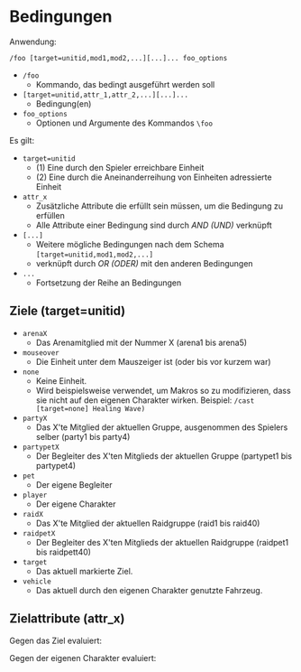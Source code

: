 # Bedingungen

Anwendung:

```
/foo [target=unitid,mod1,mod2,...][...]... foo_options
```

* `/foo`
  * Kommando, das bedingt ausgeführt werden soll 
* `[target=unitid,attr_1,attr_2,...][...]...`
  * Bedingung(en)
* `foo_options`
  * Optionen und Argumente des Kommandos `\foo`

Es gilt:

* `target=unitid`
  * (1) Eine durch den Spieler erreichbare Einheit
  * (2) Eine durch die Aneinanderreihung von Einheiten adressierte Einheit
* `attr_x`
  * Zusätzliche Attribute die erfüllt sein müssen, um die Bedingung zu erfüllen
  * Alle Attribute einer Bedingung sind durch *AND (UND)* verknüpft
* `[...]`
  * Weitere mögliche Bedingungen nach dem Schema `[target=unitid,mod1,mod2,...]`
  * verknüpft durch *OR (ODER)* mit den anderen Bedingungen
* `...`
  * Fortsetzung der Reihe an Bedingungen

## Ziele (target=unitid)

* `arenaX`
  * Das Arenamitglied mit der Nummer X (arena1 bis arena5)
* `mouseover` 
  * Die Einheit unter dem Mauszeiger ist (oder bis vor kurzem war)
* `none`
  * Keine Einheit.
  * Wird beispielsweise verwendet, um Makros so zu modifizieren, dass sie nicht auf den eigenen Charakter wirken. Beispiel: `/cast [target=none] Healing Wave)`
* `partyX` 
  * Das X'te Mitglied der aktuellen Gruppe, ausgenommen des Spielers selber (party1 bis party4)
* `partypetX` 
  * Der Begleiter des X'ten Mitglieds der aktuellen Gruppe (partypet1 bis partypet4)
* `pet` 
  * Der eigene Begleiter
* `player`
  * Der eigene Charakter
* `raidX` 
  * Das X'te Mitglied der aktuellen Raidgruppe (raid1 bis raid40)
* `raidpetX` 
  * Der Begleiter des X'ten Mitglieds der aktuellen Raidgruppe (raidpet1 bis raidpett40)
* `target`
  * Das aktuell markierte Ziel.
* `vehicle` 
  * Das aktuell durch den eigenen Charakter genutzte Fahrzeug.

## Zielattribute (attr_x)

Gegen das Ziel evaluiert:

Gegen der eigenen Charakter evaluiert:
